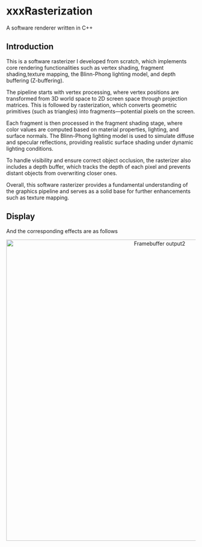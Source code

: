 # xxxRasterization
A software renderer written in C++
## Introduction
This is a software rasterizer I developed from scratch, which implements core rendering functionalities such as vertex shading, fragment shading,texture mapping, the Blinn-Phong lighting model, and depth buffering (Z-buffering).

The pipeline starts with vertex processing, where vertex positions are transformed from 3D world space to 2D screen space through projection matrices. This is followed by rasterization, which converts geometric primitives (such as triangles) into fragments—potential pixels on the screen.

Each fragment is then processed in the fragment shading stage, where color values are computed based on material properties, lighting, and surface normals. The Blinn-Phong lighting model is used to simulate diffuse and specular reflections, providing realistic surface shading under dynamic lighting conditions.

To handle visibility and ensure correct object occlusion, the rasterizer also includes a depth buffer, which tracks the depth of each pixel and prevents distant objects from overwriting closer ones.

Overall, this software rasterizer provides a fundamental understanding of the graphics pipeline and serves as a solid base for further enhancements such as texture mapping.

## Display
And the corresponding effects are as follows
<p align="center">
  <img src="./display/framebuffer2.png" alt="Framebuffer output2" width="800" />
</p>
